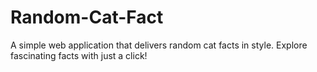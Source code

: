 # Random-Cat-Fact
A simple web application that delivers random cat facts in style. Explore fascinating facts with just a click!
